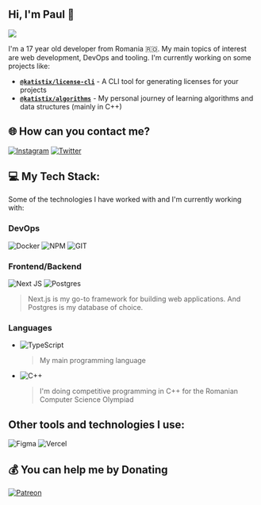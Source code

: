 ## Hi, I'm Paul 👋

[![](https://visitcount.itsvg.in/api?id=katistix&icon=0&color=0)](https://visitcount.itsvg.in)

I'm a 17 year old developer from Romania 🇷🇴. My main topics of interest are web development, DevOps and tooling. I'm currently working on some projects like:

-   [**`@katistix/license-cli`**](https://github.com/katistix/license-cli) - A CLI tool for generating licenses for your projects
-   [**`@katistix/algorithms`**](https://github.com/katistix/algorithms) - My personal journey of learning algorithms and data structures (mainly in C++)

## 🌐 How can you contact me?

[![Instagram](https://img.shields.io/badge/Instagram-%23E4405F.svg?logo=Instagram&logoColor=white)](https://instagram.com/katistix) [![Twitter](https://img.shields.io/badge/Twitter-%231DA1F2.svg?logo=Twitter&logoColor=white)](https://twitter.com/katistix)

## 💻 My Tech Stack:

Some of the technologies I have worked with and I'm currently working with:

### DevOps

![Docker](https://img.shields.io/badge/docker-%230db7ed.svg?style=flat&logo=docker&logoColor=white) ![NPM](https://img.shields.io/badge/NPM-%23CB3837.svg?style=flat&logo=npm&logoColor=white) ![GIT](https://img.shields.io/badge/Git-fc6d26?style=flat&logo=git&logoColor=white)

### Frontend/Backend

![Next JS](https://img.shields.io/badge/Next-black?style=flat&logo=next.js&logoColor=white) ![Postgres](https://img.shields.io/badge/postgres-%23316192.svg?style=flat&logo=postgresql&logoColor=white)

> Next.js is my go-to framework for building web applications. And Postgres is my database of choice.

### Languages

-   ![TypeScript](https://img.shields.io/badge/TypeScript-%23007ACC.svg?style=flat&logo=typescript&logoColor=white)

    > My main programming language

-   ![C++](https://img.shields.io/badge/c++-%2300599C.svg?style=flat&logo=c%2B%2B&logoColor=white)

    > I'm doing competitive programming in C++ for the Romanian Computer Science Olympiad

## Other tools and technologies I use:

![Figma](https://img.shields.io/badge/figma-%23F24E1E.svg?style=flat&logo=figma&logoColor=white) ![Vercel](https://img.shields.io/badge/vercel-%23000000.svg?style=flat&logo=vercel&logoColor=white)

## 💰 You can help me by Donating

[![Patreon](https://img.shields.io/badge/Patreon-F96854?style=for-the-badge&logo=patreon&logoColor=white)](https://patreon.com/katistix)

<!-- Proudly created with GPRM ( https://gprm.itsvg.in ) -->
